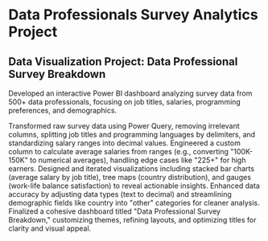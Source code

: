# Data Professionals Survey Analytics Project

## Data Visualization Project: Data Professional Survey Breakdown

Developed an interactive Power BI dashboard analyzing survey data from 500+ data professionals, focusing on job titles, salaries, programming preferences, and demographics.

Transformed raw survey data using Power Query, removing irrelevant columns, splitting job titles and programming languages by delimiters, and standardizing salary ranges into decimal values.
Engineered a custom column to calculate average salaries from ranges (e.g., converting "100K-150K" to numerical averages), handling edge cases like "225+" for high earners.
Designed and iterated visualizations including stacked bar charts (average salary by job title), tree maps (country distribution), and gauges (work-life balance satisfaction) to reveal actionable insights.
Enhanced data accuracy by adjusting data types (text to decimal) and streamlining demographic fields like country into "other" categories for cleaner analysis.
Finalized a cohesive dashboard titled "Data Professional Survey Breakdown," customizing themes, refining layouts, and optimizing titles for clarity and visual appeal.
